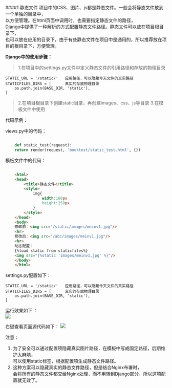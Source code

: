####1.静态文件 
项目中的CSS、图片、js都是静态文件。一般会将静态文件放到一个单独的目录中，  
以方便管理。在html页面中调用时，也需要指定静态文件的路径，  
Django中提供了一种解析的方式配置静态文件路径。静态文件可以放在项目根目录下，  
也可以放在应用的目录下，由于有些静态文件在项目中是通用的，所以推荐放在项目的根目录下，方便管理。  

**Django中的使用步骤：**  
> 1.在项目中的settings.py文件中定义静态文件的引用路径和存放的物理目录

	STATIC_URL = '/static/'   应用路径，可以隐藏今天文件的真实路径
	STATICFILES_DIRS = [      真实的存放物理目录
	    os.path.join(BASE_DIR, 'static'),
	]  
 
> 2.在项目根目录下创建static目录，再创建images、css、js等目录 
> 3.在模板文件中使用 

代码示例： 

views.py中的代码： 

```python

	def static_test(request):
	return render(request, 'booktest/static_test.html', {})

```  

模板文件中的代码： 

```html

	<html>
	<head>
	    <title>静态文件</title>
		<style>
			img{
				width:160px
				height:250px
			}
		</style>
	</head>
	<body>
	修改前：<img src="/static/images/meinv1.jpg"/>
	<hr>
	修改后：<img src="/abc/images/meinv1.jpg"/>
	<hr>
	动态配置：
	{%load static from staticfiles%}
	<img src="{%static 'images/meinv1.jpg' %}"/>
	</body>
	</html>
``` 

settings.py配置如下： 

	STATIC_URL = '/static/'   应用路径，可以隐藏今天文件的真实路径
	STATICFILES_DIRS = [      真实的存放物理目录
	    os.path.join(BASE_DIR, 'static'),
	]    


运行效果如下 ：   
![](https://i.imgur.com/90Tp2JS.png)   

右键查看页面源代码如下： 
![](https://i.imgur.com/L6YeXlJ.png)  

注意：  
1. 为了安全可以通过配置项隐藏真实图片路径，在模板中写成固定路径，后期维护太麻烦，  
可以使用static标签，根据配置项生成静态文件路径。    
2. 这种方案可以隐藏真实的静态文件路径，但是结合Nginx布署时，  
   会将所有的静态文件都交给Nginx处理，而不用转到Django部分，所以这项配置就无效了。


